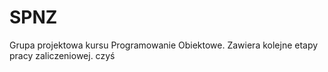 # SPNZ
Grupa projektowa kursu Programowanie Obiektowe. Zawiera kolejne etapy pracy zaliczeniowej.
czyś
